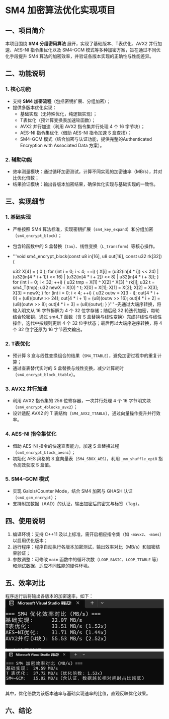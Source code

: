 
# SM4 加密算法优化实现项目

## 一、项目简介
本项目围绕 **SM4 分组密码算法** 展开，实现了基础版本、T表优化、AVX2 并行加速、AES-NI 指令集优化以及 SM4-GCM 模式等多种加密方案，旨在通过不同优化手段提升 SM4 算法的加密效率，并验证各版本实现的正确性与性能差异。

## 二、功能说明
### 1. 核心功能
- 支持 **SM4 加密流程**（包括密钥扩展、分组加密）；
- 提供多版本优化实现：
  - 基础实现（无特殊优化，纯逻辑实现）；
  - T表优化（预计算变换表加速轮函数）；
  - AVX2 并行加速（利用 AVX2 指令集并行处理 4 个 16 字节块）；
  - AES-NI 指令集优化（借助 AES-NI 指令加速 S 盒查找）；
  - SM4-GCM 模式（结合加密与认证功能，提供完整的Authenticated Encryption with Associated Data 方案）。

### 2. 辅助功能
- 效率测量模块：通过循环加密测试，计算不同实现的加密速率（MB/s），并对比优化倍数；
- 结果验证模块：输出各版本加密结果，确保优化实现与基础实现的一致性。

## 三、实现细节
### 1. 基础实现
- 严格按照 SM4 算法标准，实现密钥扩展（`sm4_key_expand`）和分组加密（`sm4_encrypt_block`）；
- 包含轮函数中的 S 盒替换（`tau`）、线性变换（`L_transform`）等核心操作。
- '''void sm4_encrypt_block(const u8 in[16], u8 out[16], const u32 rk[32]) {
   
    u32 X[4] = { 0 };
    for (int i = 0; i < 4; ++i) {
        X[i] = (u32(in[4 * i]) << 24) | (u32(in[4 * i + 1]) << 16) |
            (u32(in[4 * i + 2]) << 8) | u32(in[4 * i + 3]);
    }
    for (int i = 0; i < 32; ++i) {
        u32 tmp = X[1] ^ X[2] ^ X[3] ^ rk[i];
        u32 t = sm4_T(tmp);
        u32 newX = X[0] ^ t;
        X[0] = X[1]; X[1] = X[2]; X[2] = X[3]; X[3] = newX;
    }
    for (int i = 0; i < 4; ++i) {
        u32 outw = X[3 - i];
        out[4 * i + 0] = (u8)(outw >> 24);
        out[4 * i + 1] = (u8)(outw >> 16);
        out[4 * i + 2] = (u8)(outw >> 8);
        out[4 * i + 3] = (u8)(outw);
    }
}'''
-先通过大端序转换，将输入明文从 16 字节拆解为 4 个 32 位字存储；随后经 32 轮迭代加密，每轮结合轮密钥，通过 sm4_T 函数（含 S 盒替换与线性变换）完成非线性与线性操作，迭代中按规则更新 4 个 32 位字状态；最后再以大端序逆序转换，将 4 个 32 位字还原为 16 字节密文输出。


### 2. T表优化
- 预计算 S 盒与线性变换组合的结果（`SM4_TTABLE`），避免加密过程中的重复计算；
- 通过查表替代实时的 S 盒替换与线性变换，减少计算耗时（`sm4_encrypt_block_ttable`）。

### 3. AVX2 并行加速
- 利用 AVX2 指令集的 256 位寄存器，一次并行处理 4 个 16 字节明文块（`sm4_encrypt_4blocks_avx2`）；
- 设计适配 AVX2 的 T 表结构（`SM4_AVX2_TTABLE`），通过向量操作提升并行效率。

### 4. AES-NI 指令集优化
- 借助 AES-NI 指令的快速查表能力，加速 S 盒替换过程（`sm4_encrypt_block_aesni`）；
- 初始化 AES 风格的 S 盒向量表（`SM4_SBOX_AES`），利用 `_mm_shuffle_epi8` 指令高效获取 S 盒值。

### 5. SM4-GCM 模式
- 实现 Galois/Counter Mode，结合 SM4 加密与 GHASH 认证（`sm4_gcm_encrypt`）；
- 支持附加数据（AAD）的认证，输出加密后的密文与标签（Tag）。

## 四、使用说明
1. 编译环境：支持 C++11 及以上标准，需开启相应指令集（如 `-mavx2`、`-maes`）以启用优化版本；
2. 运行程序：程序自动执行各版本加密测试，输出效率对比（MB/s）和加密结果验证；
3. 参数调整：可修改 `main` 函数中的循环次数（`LOOP_BASIC`、`LOOP_TTABLE` 等）和测试数据，适应不同性能的硬件环境。

## 五、效率对比
程序运行后将输出各版本的加密速率，如下：
![SM4 效率对比](./效率.png)  
![SM4 效率对比](./GCM.png)  

其中，优化倍数为该版本速率与基础实现速率的比值，直观反映优化效果。

## 六、结论

